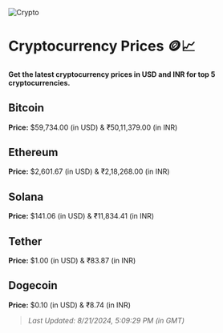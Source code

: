 
![Crypto](https://www.techguide.com.au/wp-content/uploads/2020/11/crypto3.jpeg)

# Cryptocurrency Prices 🪙📈

#### Get the latest cryptocurrency prices in USD and INR for top 5 cryptocurrencies.

## Bitcoin

**Price:** $59,734.00 (in USD) & ₹50,11,379.00 (in INR)

## Ethereum

**Price:** $2,601.67 (in USD) & ₹2,18,268.00 (in INR)

## Solana

**Price:** $141.06 (in USD) & ₹11,834.41 (in INR)

## Tether

**Price:** $1.00 (in USD) & ₹83.87 (in INR)

## Dogecoin

**Price:** $0.10 (in USD) & ₹8.74 (in INR)

> _Last Updated: 8/21/2024, 5:09:29 PM (in GMT)_
